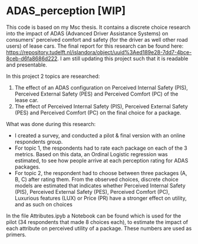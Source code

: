# ADAS_perception [WIP]

This code is based on my Msc thesis. It contains a discrete choice research into the impact of ADAS (Advanced Driver Assistance Systems) on consumers' perceived comfort and safety (for the driver as well other road users) of lease cars. The final report for this research can be found here: https://repository.tudelft.nl/islandora/object/uuid%3Aed189e28-7dd7-4bce-8ceb-d6fa8686d222. I am still updating this project such that it is readable and presentable.

In this project 2 topics are researched:
1. The effect of an ADAS configuration on Perceived Internal Safety (PIS), Perceived External Safety (PES) and Perceived Comfort (PC) of the lease car.
2. The effect of Perceived Internal Safety (PIS), Perceived External Safety (PES) and Perceived Comfort (PC) on the final choice for a package.

What was done during this research:
- I created a survey, and conducted a pilot & final version with an online respondents group.
- For topic 1, the respondents had to rate each package on each of the 3 metrics. Based on this data, an Ordinal Logistic regression was estimated, to see how people arrive at each perception rating for ADAS packages.
- For topic 2, the respondent had to choose between three packages (A, B, C) after rating them. From the observed choices, discrete choice models are estimated that indicates whether Perceived Internal Safety (PIS), Perceived External Safety (PES), Perceived Comfort (PC), Luxurious features (LUX) or Price (PR) have a stronger effect on utility, and as such on choices

In the file Attributes.ipyb a Notebook can be found which is used for the pilot (34 respondents that made 8 choices each), to estimate the impact of each attribute on perceived utility of a package. These numbers are used as primers.
